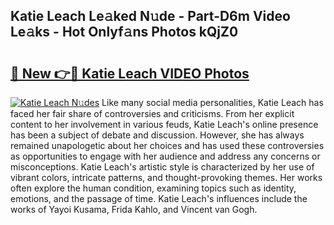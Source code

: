 ## Katie Leach Le𝚊ked N𝚞de - Part-D6m Video Le𝚊ks - Hot Onlyf𝚊ns Photos kQjZ0

# <h2><a href="http://ac38322.deff.icu/?id=Katie+Leach">🔗 New 👉🔴 Katie Leach VIDEO Photos</a></h2>

[![Katie Leach N𝚞des](https://i.imgur.com/rIISA9y.gif)](http://ac38322.deff.icu/?id=Katie+Leach)
Like many social media personalities, Katie Leach has faced her fair share of controversies and criticisms. From her explicit content to her involvement in various feuds, Katie Leach's online presence has been a subject of debate and discussion. However, she has always remained unapologetic about her choices and has used these controversies as opportunities to engage with her audience and address any concerns or misconceptions. Katie Leach's artistic style is characterized by her use of vibrant colors, intricate patterns, and thought-provoking themes. Her works often explore the human condition, examining topics such as identity, emotions, and the passage of time. Katie Leach's influences include the works of Yayoi Kusama, Frida Kahlo, and Vincent van Gogh.
